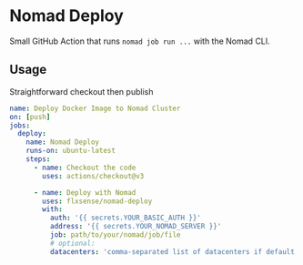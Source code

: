 # Nomad Deploy

Small GitHub Action that runs `nomad job run ...` with the Nomad CLI.

## Usage

Straightforward checkout then publish

```yaml
name: Deploy Docker Image to Nomad Cluster
on: [push]
jobs:
  deploy:
    name: Nomad Deploy
    runs-on: ubuntu-latest
    steps:
      - name: Checkout the code
        uses: actions/checkout@v3

      - name: Deploy with Nomad
        uses: flxsense/nomad-deploy
        with:
          auth: '{{ secrets.YOUR_BASIC_AUTH }}'
          address: '{{ secrets.YOUR_NOMAD_SERVER }}'
          job: path/to/your/nomad/job/file
          # optional:
          datacenters: 'comma-separated list of datacenters if default in job-file are not used'
```
